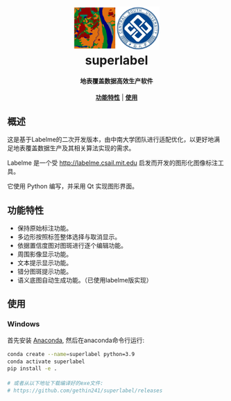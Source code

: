 <h1 align="center">
  <img src="labelme/icons/csu-logo.jpg" style="max-width: 200px; max-height: 100px;">
  <br/>superlabel
</h1>

<h4 align="center">
  地表覆盖数据高效生产软件
</h4>

<div align="center">
  <a href="#功能特性"><b>功能特性</b></a>
  | <a href="#使用"><b>使用</b></a>
</div>


## 概述

这是基于Labelme的二次开发版本，由中南大学团队进行适配优化，以更好地满足地表覆盖数据生产及其相关算法实现的需求。

Labelme 是一个受 http://labelme.csail.mit.edu 启发而开发的图形化图像标注工具。

它使用 Python 编写，并采用 Qt 实现图形界面。

## 功能特性

- 保持原始标注功能。
- 多边形按照标签整体选择与取消显示。
- 依据置信度图对图斑进行逐个编辑功能。
- 周围影像显示功能。
- 文本提示显示功能。
- 错分图斑提示功能。
- 语义底图自动生成功能。（已使用labelme版实现）

## 使用

### Windows

首先安装 [Anaconda](https://www.continuum.io/downloads), 然后在anaconda命令行运行:

```bash
conda create --name=superlabel python=3.9
conda activate superlabel
pip install -e .

# 或者从以下地址下载编译好的exe文件:
# https://github.com/gethin241/superlabel/releases
```
